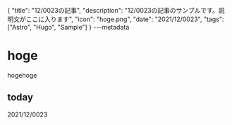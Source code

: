 {
  "title": "12/0023の記事",
  "description": "12/0023の記事のサンプルです。説明文がここに入ります",
  "icon": "hoge.png",
  "date": "2021/12/0023",
  "tags": ["Astro", "Hugo", "Sample"]
}
---metadata

# hoge
hogehoge

## today
2021/12/0023